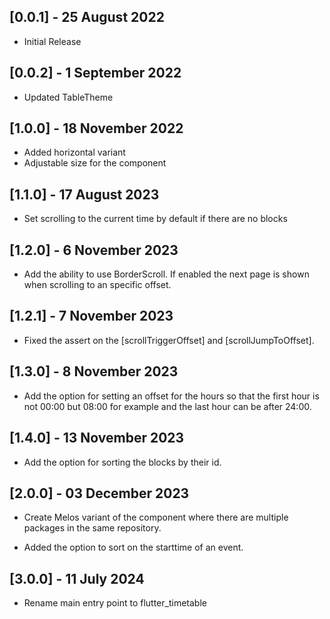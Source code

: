 ## [0.0.1] - 25 August 2022

* Initial Release

## [0.0.2] - 1 September 2022

* Updated TableTheme

## [1.0.0] - 18 November 2022

* Added horizontal variant
* Adjustable size for the component

## [1.1.0] - 17 August 2023

* Set scrolling to the current time by default if there are no blocks

## [1.2.0] - 6 November 2023

* Add the ability to use BorderScroll. If enabled the next page is shown when scrolling to an specific offset.

## [1.2.1] - 7 November 2023

* Fixed the assert on the [scrollTriggerOffset] and [scrollJumpToOffset].

## [1.3.0] - 8 November 2023

* Add the option for setting an offset for the hours so that the first hour is not 00:00 but 08:00 for example and the last hour can be after 24:00.

## [1.4.0] - 13 November 2023

* Add the option for sorting the blocks by their id.

## [2.0.0] - 03 December 2023

* Create Melos variant of the component where there are multiple packages in the same repository.

* Added the option to sort on the starttime of an event.

## [3.0.0] - 11 July 2024

* Rename main entry point to flutter_timetable
